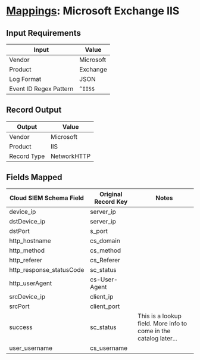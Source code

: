 # [Mappings](README.md): Microsoft Exchange IIS

## Input Requirements

|Input|Value|
|-----|-----|
|Vendor|Microsoft|
|Product|Exchange|
|Log Format|JSON|
|Event ID Regex Pattern|`^IIS$`|

## Record Output

|Output|Value|
|------|-----|
|Vendor|Microsoft|
|Product|IIS|
|Record Type|NetworkHTTP|

## Fields Mapped

|Cloud SIEM Schema Field|Original Record Key|Notes|
|-----------------------|-------------------|-----|
|device_ip|server_ip||
|dstDevice_ip|server_ip||
|dstPort|s_port||
|http_hostname|cs_domain||
|http_method|cs_method||
|http_referer|cs_Referer||
|http_response_statusCode|sc_status||
|http_userAgent|cs-User-Agent||
|srcDevice_ip|client_ip||
|srcPort|client_port||
|success|sc_status|This is a lookup field. More info to come in the catalog later...|
|user_username|cs_username||

